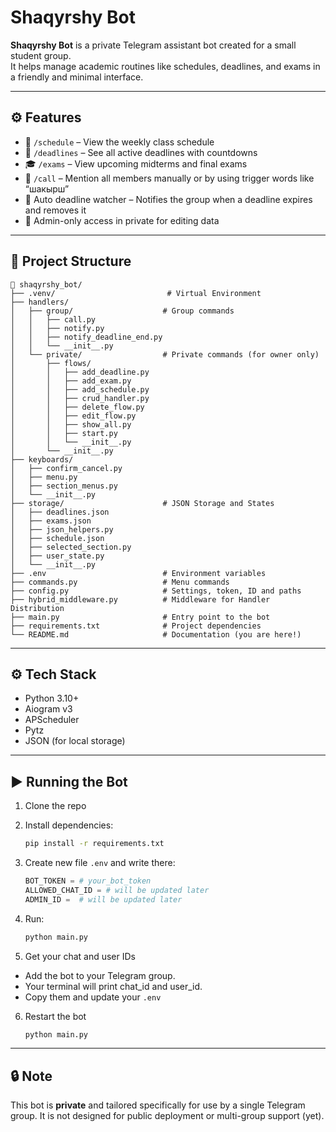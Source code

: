 # Shaqyrshy Bot

**Shaqyrshy Bot** is a private Telegram assistant bot created for a small student group.  
It helps manage academic routines like schedules, deadlines, and exams in a friendly and minimal interface.

---

## ⚙️ Features

- 📅 `/schedule` – View the weekly class schedule
- 📁 `/deadlines` – See all active deadlines with countdowns
- 🎓 `/exams` – View upcoming midterms and final exams
- 📣 `/call` – Mention all members manually or by using trigger words like “шакырш”
- 🔔 Auto deadline watcher – Notifies the group when a deadline expires and removes it
- 🔐 Admin-only access in private for editing data

---

## 📂 Project Structure

```
📁 shaqyrshy_bot/
├── .venv/                         # Virtual Environment 
├── handlers/
│   ├── group/                    # Group commands
│   │   ├── call.py
│   │   ├── notify.py
│   │   ├── notify_deadline_end.py
│   │   └── __init__.py
│   └── private/                  # Private commands (for owner only)
│       ├── flows/
│       │   ├── add_deadline.py
│       │   ├── add_exam.py
│       │   ├── add_schedule.py
│       │   ├── crud_handler.py
│       │   ├── delete_flow.py
│       │   ├── edit_flow.py
│       │   ├── show_all.py
│       │   ├── start.py
│       │   └── __init__.py
│       └── __init__.py
├── keyboards/
│   ├── confirm_cancel.py
│   ├── menu.py
│   ├── section_menus.py
│   └── __init__.py
├── storage/                      # JSON Storage and States
│   ├── deadlines.json
│   ├── exams.json
│   ├── json_helpers.py
│   ├── schedule.json
│   ├── selected_section.py
│   ├── user_state.py
│   └── __init__.py
├── .env                          # Environment variables
├── commands.py                   # Menu commands
├── config.py                     # Settings, token, ID and paths
├── hybrid_middleware.py          # Middleware for Handler Distribution
├── main.py                       # Entry point to the bot
├── requirements.txt              # Project dependencies
└── README.md                     # Documentation (you are here!)
```

---

## ⚙️ Tech Stack

- Python 3.10+
- Aiogram v3
- APScheduler
- Pytz
- JSON (for local storage)

---

## ▶︎ Running the Bot

1. Clone the repo  
2. Install dependencies:
   ```bash
   pip install -r requirements.txt
   ```
3. Create new file `.env` and write there:
   ```python
   BOT_TOKEN = # your_bot_token
   ALLOWED_CHAT_ID = # will be updated later
   ADMIN_ID =  # will be updated later
   ```

4. Run:
   ```bash
   python main.py
   ```

5.	Get your chat and user IDs
- Add the bot to your Telegram group.
- Your terminal will print chat_id and user_id.
- Copy them and update your `.env`

6.  Restart the bot
    ```bash
    python main.py
    ```

---

## 🔒 Note

This bot is **private** and tailored specifically for use by a single Telegram group.
It is not designed for public deployment or multi-group support (yet).

